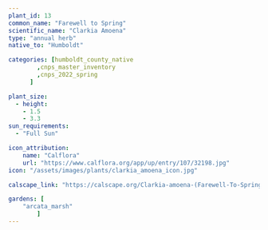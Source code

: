 ```yaml
---
plant_id: 13
common_name: "Farewell to Spring"
scientific_name: "Clarkia Amoena"
type: "annual herb"
native_to: "Humboldt"

categories: [humboldt_county_native
        ,cnps_master_inventory
        ,cnps_2022_spring
      ]

plant_size:
  - height: 
    - 1.5
    - 3.3
sun_requirements:
  - "Full Sun"

icon_attribution: 
    name: "Calflora"
    url: "https://www.calflora.org/app/up/entry/107/32198.jpg"
icon: "/assets/images/plants/clarkia_amoena_icon.jpg" 

calscape_link: "https://calscape.org/Clarkia-amoena-(Farewell-To-Spring)"

gardens: [ 
    "arcata_marsh"
        ]
---
```


